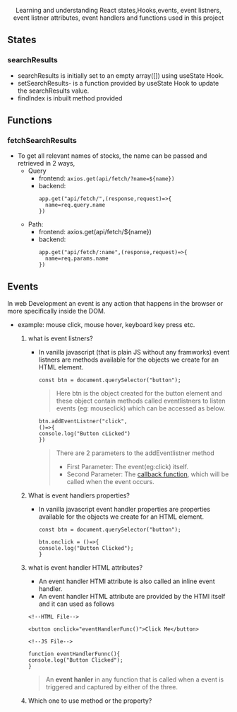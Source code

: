 <p align="center">Learning and understanding React states,Hooks,events, event listners, event listner attributes, event handlers and functions used in this project</p>

## States
### searchResults
- searchResults is initially set to an empty array([]) using useState Hook.
- setSearchResults- is a function provided by useState Hook to update the searchResults value.
- findIndex is inbuilt method provided

## Functions
### fetchSearchResults
- To get all relevant names of stocks, the name can be passed and retrieved in 2 ways,
  -  Query
      -  frontend: ```axios.get(api/fetch/?name=${name})```
      -  backend: 
          ```
          app.get("api/fetch/",(response,request)=>{
            name=req.query.name
          })
          ```
  -  Path:
      -  frontend: axios.get(api/fetch/${name})
      -  backend: 
          ```
          app.get("api/fetch/:name",(response,request)=>{
            name=req.params.name
          })
          ```
## Events
In web Development an event is any action that happens in the browser or more specifically inside the DOM.
- example: mouse click, mouse hover, keyboard key press etc.
  1. what is event listners?
     - In vanilla javascript (that is plain JS without any framworks) event listners are methods available for the objects we create for an HTML element.
        ```
        const btn = document.querySelector("button");
        ```
        > Here <stronger>btn</stronger> is the object created for the button element and these object contain methods called eventlistners to listen events (eg: mouseclick) which can be accessed as below.
        ```
        btn.addEventListner("click",
        ()=>{
        console.log("Button cLicked")
        })
        ```
        >  There are 2 parameters to the addEventlistner method
        >  - First Parameter: The event(eg:click) itself.
        >  - Second Parameter: The [callback function](https://developer.mozilla.org/en-US/docs/Glossary/Callback_function), which will be called when the event occurs.

  2. What is event handlers properties?
     - In vanilla javascript event handler properties are properties available for the objects we create for an HTML element.
        ```
        const btn = document.querySelector("button");
        ```
        ```
        btn.onclick = ()=>{
        console.log("Button Clicked");
        }
        ```
  3. what is event handler HTML attributes?
     - An event handler HTMl attribute is also called an inline event handler.
     - An event handler HTML attribute are provided by the HTMl itself and it can used as follows
     ```
     <!--HTML File--> 

     <button onclick="eventHandlerFunc()">Click Me</button>
     ```
     ```
     <!--JS File--> 

     function eventHandlerFunnc(){
     console.log("Button Clicked");
     }
     ```
     > An <Strong> event hanler</Strong> in any function that is called when a event is triggered and captured by either of the three.

  
  4. Which one to use method or the property?
    
